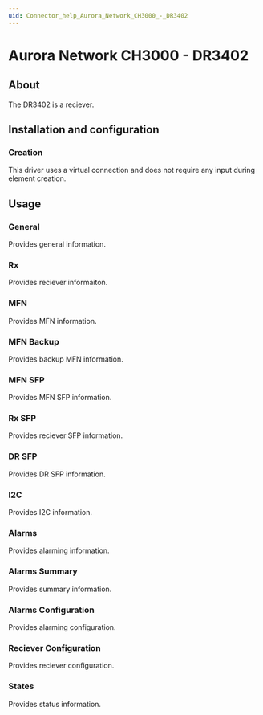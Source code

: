 ```yaml
---
uid: Connector_help_Aurora_Network_CH3000_-_DR3402
---
```


# Aurora Network CH3000 - DR3402

## About

The DR3402 is a reciever.

## Installation and configuration

### Creation

This driver uses a virtual connection and does not require any input during element creation.

## Usage

### General

Provides general information.

### Rx

Provides reciever informaiton.

### MFN

Provides MFN information.

### MFN Backup

Provides backup MFN information.

### MFN SFP

Provides MFN SFP information.

### Rx SFP

Provides reciever SFP information.

### DR SFP

Provides DR SFP information.

### I2C

Provides I2C information.

### Alarms

Provides alarming information.

### Alarms Summary

Provides summary information.

### Alarms Configuration

Provides alarming configuration.

### Reciever Configuration

Provides reciever configuration.

### States

Provides status information.
